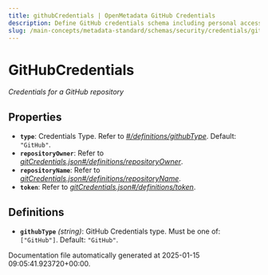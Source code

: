 ```yaml
---
title: githubCredentials | OpenMetadata GitHub Credentials
description: Define GitHub credentials schema including personal access token or OAuth token for secure repository interaction.
slug: /main-concepts/metadata-standard/schemas/security/credentials/githubcredentials
---
```


# GitHubCredentials

*Credentials for a GitHub repository*

## Properties

- **`type`**: Credentials Type. Refer to *[#/definitions/githubType](#definitions/githubType)*. Default: `"GitHub"`.
- **`repositoryOwner`**: Refer to *[gitCredentials.json#/definitions/repositoryOwner](#tCredentials.json#/definitions/repositoryOwner)*.
- **`repositoryName`**: Refer to *[gitCredentials.json#/definitions/repositoryName](#tCredentials.json#/definitions/repositoryName)*.
- **`token`**: Refer to *[gitCredentials.json#/definitions/token](#tCredentials.json#/definitions/token)*.
## Definitions

- **`githubType`** *(string)*: GitHub Credentials type. Must be one of: `["GitHub"]`. Default: `"GitHub"`.


Documentation file automatically generated at 2025-01-15 09:05:41.923720+00:00.

